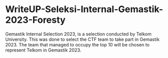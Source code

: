 # WriteUP-Seleksi-Internal-Gemastik-2023-Foresty
Gemastik Internal Selection 2023, is a selection conducted by Telkom University. This was done to select the CTF team to take part in Gemastik 2023. The team that managed to occupy the top 10 will be chosen to represent Telkom in Gemastik 2023.
